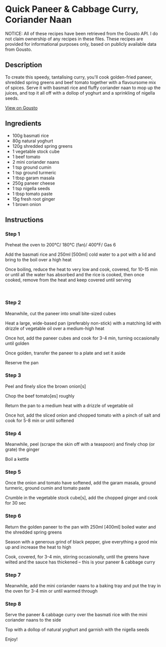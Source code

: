 # Quick Paneer & Cabbage Curry, Coriander Naan

NOTICE: All of these recipes have been retrieved from the Gousto API. I do not claim ownership of any recipes in these files. These recipes are provided for informational purposes only, based on publicly available data from Gousto.

## Description

To create this speedy, tantalising curry, you'll cook golden-fried paneer, shredded spring greens and beef tomato together with a flavoursome mix of spices. Serve it with basmati rice and fluffy coriander naan to mop up the juices, and top it all off with a dollop of yoghurt and a sprinkling of nigella seeds.

[View on Gousto](https://www.gousto.co.uk/recipes/cookbook/quick-paneer-cabbage-curry-coriander-naan)

## Ingredients

- 100g basmati rice
- 80g natural yoghurt
- 120g shredded spring greens
- 1 vegetable stock cube
- 1 beef tomato
- 2 mini coriander naans
- 1 tsp ground cumin
- 1 tsp ground turmeric
- 1 tbsp garam masala
- 250g paneer cheese
- 1 tsp nigella seeds
- 1 tbsp tomato paste
- 15g fresh root ginger
- 1 brown onion

## Instructions


### Step 1

Preheat the oven to 200&deg;C/ 180&deg;C (fan)/ 400&deg;F/ Gas 6


<span class="text-highlight">Add the basmati rice and 250ml <span class="text-danger">[500ml]</span> cold water to a pot with a lid and bring to the boil over a high heat</span>


<span class="text-highlight">Once boiling, reduce the heat to very low and cook, covered, for 10-15 min or until all the water has absorbed and the rice is cooked, then once cooked, remove from the heat and keep covered until serving</span>


&nbsp;


### Step 2

Meanwhile, cut the paneer into small bite-sized cubes


Heat a large, wide-based pan (preferably non-stick) with a matching lid with drizzle of vegetable oil over a medium-high heat


Once hot, add the paneer cubes and cook for 3-4 min, turning occasionally until golden


Once golden, transfer the paneer to a plate and set it aside


Reserve the pan


### Step 3

Peel and finely slice the brown onion<span class="text-danger">[s]</span>


Chop the beef tomato<span class="text-danger">[es]</span> roughly


Return the pan to a medium heat with a drizzle of vegetable oil&nbsp;


Once hot, add the sliced onion and chopped tomato with a pinch of salt and cook for 5-8 min or until softened


### Step 4

Meanwhile, peel (scrape the skin off with a teaspoon) and finely chop (or grate) the ginger


Boil a kettle


### Step 5

Once the onion and tomato have softened, add the garam masala, ground turmeric, ground cumin and tomato paste&nbsp;


Crumble in the vegetable stock cube<span class="text-danger">[s]</span><span class="text-highlight">,<span class="text-danger">&nbsp;</span>add the chopped&nbsp;ginger</span> and cook for 30 sec


### Step 6

Return the golden paneer to the pan with 250ml<span class="text-danger"> [400ml]</span> boiled water&nbsp;and the shredded spring greens


Season with a generous grind of black pepper, give everything a good mix up and increase the heat to high


Cook, covered, for 3-4 min, stirring occasionally, until the greens have wilted and the sauce has thickened&nbsp;&ndash; this is your paneer &amp; cabbage curry


### Step 7

Meanwhile, add the mini coriander naans to a baking tray and put the tray in the oven for 3-4 min or until warmed through&nbsp;

### Step 8

Serve the paneer &amp; cabbage curry&nbsp;over the basmati rice with the mini coriander naans to the side


Top with a dollop of natural&nbsp;yoghurt and garnish with the nigella seeds


Enjoy!

